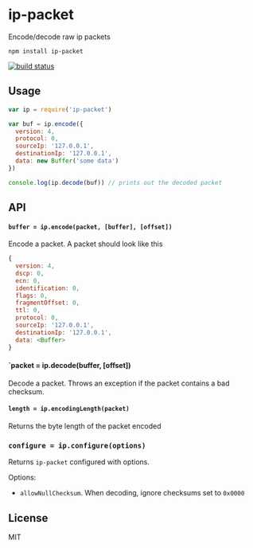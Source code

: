 # ip-packet

Encode/decode raw ip packets

```
npm install ip-packet
```

[![build status](http://img.shields.io/travis/mafintosh/ip-packet.svg?style=flat)](http://travis-ci.org/mafintosh/ip-packet)

## Usage

``` js
var ip = require('ip-packet')

var buf = ip.encode({
  version: 4,
  protocol: 0,
  sourceIp: '127.0.0.1',
  destinationIp: '127.0.0.1',
  data: new Buffer('some data')
})

console.log(ip.decode(buf)) // prints out the decoded packet
```

## API

#### `buffer = ip.encode(packet, [buffer], [offset])`

Encode a packet. A packet should look like this

``` js
{
  version: 4,
  dscp: 0,
  ecn: 0,
  identification: 0,
  flags: 0,
  fragmentOffset: 0,
  ttl: 0,
  protocol: 0,
  sourceIp: '127.0.0.1',
  destinationIp: '127.0.0.1',
  data: <Buffer>
}
```

#### `packet = ip.decode(buffer, [offset])

Decode a packet. Throws an exception if the packet contains a bad checksum.

#### `length = ip.encodingLength(packet)`

Returns the byte length of the packet encoded

### `configure = ip.configure(options)`

Returns `ip-packet` configured with options.

Options:

* `allowNullChecksum`. When decoding, ignore checksums set to `0x0000`

## License

MIT
